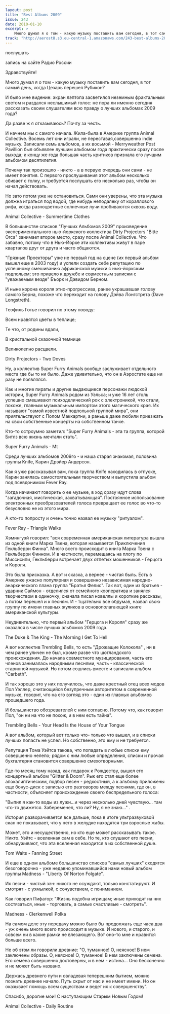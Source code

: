 ```yaml
---
layout: post
title: "Best Albums 2009"
issue: 243
date: 2010-01-10
excerpt: >
    Много думал я о том - какую музыку поставить вам сегодня, в тот самый день, когда Цезарь перешел Рубикон?
track: "http://aerost8.s3.eu-central-1.amazonaws.com/243-best-albums-2009.mp3"
---
```


послушать

запись на сайте Радио России

Здравствуйте!

Много думал я о том - какую музыку поставить вам сегодня, в тот самый день, когда Цезарь перешел Рубикон?

И было мне видение: экран лэптопа засветился неземным фрактальным светом и раздался неслышимый голос: не пора ли именно сегодня рассказать своим слушателям всю правду о лучших альбомах 2009 года?

Да разве ж я отказываюсь? Почту за честь.

И начнем мы с самого начала. Жила-была в Америке группа Animal Collective. Восемь лет они играли, не переставая,совершенно indie музыку. Записали семь альбомов, а их восьмой - Merryweather Post Pavillion был объявлен лучшим альбомом года практически сразу после выхода; к концу же года большая часть критиков признала его лучшим альбомом десятилетия.

Почему так произошло - никто - а в первую очередь они сами - не имеет понятия. С первого прослушивания этот альбом несколько сбивает с толку, и требуется послушать его несколько раз, чтобы он начал действовать.

Но зато потом уже не остановиться. Сами они уверены, что эта музыка должна играться под водой, где нибудь неподалеку от кораллового рифа, когда разноцветные солнечные лучи пробиваются сквозь воду.

Animal Collective - Summertime Clothes

В большинстве списков "Лучших Альбомов 2009" произведение экспериментального нью-йоркского коллектива Dirty Projectors "Bitte Orca" занимает второе место, сразу после Animal Collective. Что забавно, потому что в Нью-Йорке эти коллективы живут в паре кварталов друг от друга и часто общаются.

"Грязные Проекторы" уже не первый год на сцене (их первый альбом вышел еще в 2003 году) и успели создать себе репутацию по успешному смешиванию африканской музыки с нью-йоркским подпольем; это привело к дружбе и совместным записям с "уважаемым везде" Бъорк и Дэвидом Берном.

И ныне корона короля этно-прогрессива, ранее украшавшая голову самого Берна, похоже что переходит на голову Дэйва Лонгстрета (Dave Longstreth).

Теофиль Готье говорил по этому поводу:

Всем нравятся цветы в теплице;

Те что, от родины вдали,

В кристальной сказочной темнице

Великолепно расцвели.

Dirty Projectors - Two Doves

Ну, а коллектив Super Furry Animals вообще заслуживает отдельного места где бы то ни было. Даже удивительно, что он в Аэростате еще ни разу не появлялся.

Как и многие пираты и другие выдающиеся персонажи людской истории, Super Furry Animals родом из Уэльса; и уже 16 лет столь успешно смешивают психоделический рок с электроникой, что стали, похоже, главным музыкальным импортом этого магического края. Их называют "самой известной подпольной группой мира", они приятельствуют с Полом Маккартни, а раньше даже любили приезжать на свои собственные концерты на собственном танке.

Кто-то остроумно заметил: "Super Furry Animals - эта та группа, которой Битлз всю жизнь мечтали стать".

Super Furry Animals - Mt

Среди лучших альбомов 2009го - и наша старая знакомая, половина группы Knife, Карин Дрэйер Андерсон.

Как я уже рассказывал вам, пока группа Knife находилась в отпуске, Карин занялась самостоятельным творчеством и выпустила альбом под псевдонимом Fever Ray.

Когда начинают говорить о ее музыке, в ход сразу идут слова "загадочная, мистическая, захватывающая". Постоянное использование электронных преобразователей голоса превращает ее голос во что-то безусловно не из этого мира.

А кто-то попросту и очень точно назвал ее музыку "ритуалом".

Fever Ray - Triangle Walks

Хэмингуэй говорил: "вся современная американская литература вышла из одной книги Марка Твена, которая называется Приключения Гекльберри Финна". Много всего происходит в книга Марка Твена с Гекльберри Финном. И в частности, перемещаясь на плоту по Миссисипи, Гекльберри встречает двух отпетых мошенников - Герцога и Короля.

Это была присказка. А вот и сказка, а вернее - чистая быль. Есть в Америке ужасно популярная и совершенно независимая народно-анархического плана группа "Братья Фелис". Так вот, один из братьев - ударник Саймон - отделился от семейного кооператива и занялся творчеством в одиночку; сначала писал новеллы и короткие рассказы, а потом перешел и к песням. И - тщательно все обдумав, назвал свою группу по имени главных жуликов в основополагающей книге американской культуры.

Неудивительно, что первый альбом "Герцога и Короля" сразу же оказался в числе лучших альбомов 2009 года.

The Duke & The King - The Morning I Get To Hell

А вот коллектив Trembling Bells, то есть "Дрожащие Колокола" , ни в чем ранее уличен не был, кроме разве что шотландского происхождения. До начала совместного музицирования, часть его членов занималась народными песнями, часть - классической старинной музыкой. Но потом сошлись вместе и записали альбом "Carbeth".

И так хорошо это у них получилось, что даже крестный отец всех модов Пол Уэллер, считающийся безупречным авторитетом в современной музыке, говорит, что на его взгляд это - один из главных альбомов прошедшего года.

И большинство обозревателей с ним согласно. Потому что, как говорит Пол, "он ни на что не похож, и в нем есть тайна".

Trembling Bells - Your Head Is the House of Your Tongue

А вот альбом, который вот только что- только что вышел, и в списки лучших попасть не успел. Но собственно, это ему и не требуется.

Репутация Тома Уэйтса такова, что попадать в любые списки ему совершенно нелепо; рядом с ним любые определения, списки и прочая бухгалтерия становится совершенно смехотворными.

Где-то месяц тому назад, как подарок к Рождеству, вышел его концертный альбом "Glitter & Doom". Рык его стал еще более апокалиптическим, подбор песен - редкостный, а к альбому приложены еще бонус-диск с записью его разговоров между песнями, где он, в частности, объясняет происхождение своего беспредельного голоса:

"Выпил я как-то воды из лужи...и через несколько дней чувствую... там что-то движется. Забеременел, что ли? Ну, я не знаю..." .

История разворачивается все дальше, пока в итоге ультразвуковой скан не показывает, что у него в желудке находятся три взрослые жабы.

Может, это и несущественно, но кто еще может рассказывать такое. Никто. Уэйтс - вселенная сам в себе. Но те, кто слушают его песни, обнаруживают, что эта вселенная находится в их собственной душе.

Tom Waits - Fanning Street

И еще в одном альбоме большинство списков "самых лучших" сходятся безоговорочно - уже недавно упоминавшийся нами новый альбом группы Madness - "Liberty Of Norton Folgate".

Их песни - чистый зэн: никого не осуждают, только констатируют. И смотрят - с ухмылкой, с сочувствием, с пониманием.

Как говорил Пифагор: "Жизнь подобна игрищам; иные приходят на них состязаться, иные - торговать, а самые счастливые - смотреть".

Madness - Clerkenwell Polka

На самом деле эту передачу можно было бы продолжать еще часа два - уж очень много всего происходит в музыке. И нового, и старого, и совсем ни в какие рамки не влезающего. Вот оно-то мне и нравится больше всего.

Не об этом ли говорили древние: "О, туманное! О, неясное! В нем заключены образы. О, неясное! О, туманное! В нем заключены семена. Его семена совершенно достоверны, и в нем - истина... Оно бесконечно и не может быть названо.

Держась древнего пути и овладевая теперешним бытием, можно познать древнее начало. Путь скрыт от нас и не имеет имени. Но он оказывает помощь всем существам и ведет их к совершенству".

Спасибо, дорогие мои! С наступающим Старым Новым Годом!

Animal Collective - Daily Routine
